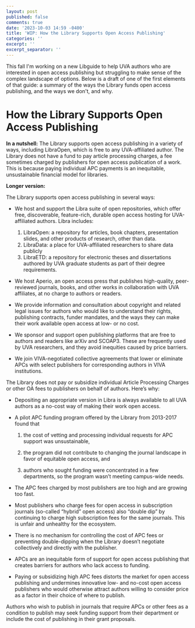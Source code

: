 ```yaml
---
layout: post
published: false
comments: true
date: '2023-10-03 14:59 -0400'
title: 'WIP: How the Library Supports Open Access Publishing'
categories: ''
excerpt: ''
excerpt_separator: ''
---
```

This fall I'm working on a new Libguide to help UVA authors who are interested in open access publishing but struggling to make sense of the complex landscape of options. Below is a draft of one of the first elements of that guide: a summary of the ways the Library funds open access publishing, and the ways we don't, and why. 

# How the Library Supports Open Access Publishing

**In a nutshell:** The Library supports open access publishing in a variety of ways, including LibraOpen, which is free to any UVA-affiliated author. The Library does not have a fund to pay article processing charges, a fee sometimes charged by publishers for open access publication of a work. This is because paying individual APC payments is an inequitable, unsustainable financial model for libraries.

**Longer version:**

The Library supports open access publishing in several ways:

-	We host and support the Libra suite of open repositories, which offer free, discoverable, feature-rich, durable open access hosting for UVA-affiliated authors. Libra includes:

	1. LibraOpen: a repository for articles, book chapters, presentation slides, and other products of research, other than data.
	2.	LibraData: a place for UVA-affiliated researchers to share data publicly 
	3. LibraETD: a repository for electronic theses and dissertations authored by UVA graduate students as part of their degree requirements.

- We host Aperio, an open access press that publishes high-quality, peer-reviewed journals, books, and other works in collaboration with UVA affiliates, at no charge to authors or readers.

- We provide information and consultation about copyright and related legal issues for authors who would like to understand their rights, publishing contracts, funder mandates, and the ways they can make their work available open access at low- or no cost.

- We sponsor and support open publishing platforms that are free to authors and readers like arXiv and SCOAP3. These are frequently used by UVA researchers, and they avoid inequities caused by price barriers.

- We join VIVA-negotiated collective agreements that lower or eliminate APCs with select publishers for corresponding authors in VIVA institutions.

The Library does not pay or subsidize individual Article Processing Charges or other OA fees to publishers on behalf of authors. Here’s why:

- Depositing an appropriate version in Libra is always available to all UVA authors as a no-cost way of making their work open access.

- A pilot APC funding program offered by the Library from 2013-2017 found that 

	1. the cost of vetting and processing individual requests for APC support was unsustainable, 

	2. the program did not contribute to changing the journal landscape in favor of equitable open access, and 

	3. authors who sought funding were concentrated in a few departments, so the program wasn’t meeting campus-wide needs.

- The APC fees charged by most publishers are too high and are growing too fast.

- Most publishers who charge fees for open access in subscription journals (so-called “hybrid” open access) also “double dip” by continuing to charge high subscription fees for the same journals. This is unfair and unhealthy for the ecosystem.

- There is no mechanism for controlling the cost of APC fees or preventing double-dipping when the Library doesn’t negotiate collectively and directly with the publisher. 

- APCs are an inequitable form of support for open access publishing that creates barriers for authors who lack access to funding. 

- Paying or subsidizing high APC fees distorts the market for open access publishing and undermines innovative low- and no-cost open access publishers who would otherwise attract authors willing to consider price as a factor in their choice of where to publish.

Authors who wish to publish in journals that require APCs or other fees as a condition to publish may seek funding support from their department or include the cost of publishing in their grant proposals. 
